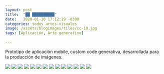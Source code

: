 ```yaml
---
layout: post
title:  "██ ██████████"
date:   2020-01-10 17:12:19 -0300
categories: todos artes-visuales
image: /assets/blogimages/tiles/cc-10.jpg
tags: [Aplicación, Arte generativo]

---
```

Prototipo de aplicación mobile, custom code generativa, desarrollada para la producción de imágenes.

<img class="post-image-full" src="/assets/blogimages/cc-1.jpg">
<img class="post-image-full" src="/assets/blogimages/cc-2.jpg">
<img class="post-image-full" src="/assets/blogimages/cc-3.jpg">
<img class="post-image-full" src="/assets/blogimages/cc-4.jpg">
<img class="post-image-full" src="/assets/blogimages/cc-5.jpg">
<img class="post-image-full" src="/assets/blogimages/cc-6.jpg">
<img class="post-image-full" src="/assets/blogimages/cc-7.jpg">
<img class="post-image-full" src="/assets/blogimages/cc-8.jpg">
<img class="post-image-full" src="/assets/blogimages/cc-9.jpg">
<img class="post-image-full" src="/assets/blogimages/cc-10.jpg">
<img class="post-image-full" src="/assets/blogimages/cc-11.jpg">
<img class="post-image-full" src="/assets/blogimages/cc-12.jpg">
<img class="post-image-full" src="/assets/blogimages/cc-13.jpg">
<img class="post-image-full" src="/assets/blogimages/cc-14.jpg">
